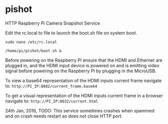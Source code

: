 # pishot
HTTP Raspberry Pi Camera Snapshot Service

Edit the rc.local to file to launch the boot.sh file on system boot.

<code>sudo nano /etc/rc.local</code>

<code>/home/pi/pishot/boot.sh &</code>

Before powering on the Raspberry Pi ensure that the HDMI and Ethernet are plugged in, and the HDMI input device is powered on and is emitting video signal before powering on the Raspberry Pi by plugging in the MicroUSB.

To view a base64 representation of the HDMI inputs current frame navigate to:
<code>http://PI_IP:8082/current_frame.base64</code>

To get a visual representation of the HDMI inputs current frame in a browser navigate to:
<code>http://PI_IP:8032/current.html</code>


24th Jan, 2018, TODO: This service sometimes crashes when spammed and on crash needs restart as does not close HTTP port.
